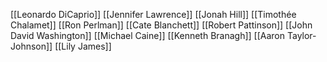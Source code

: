 [[Leonardo DiCaprio]]
[[Jennifer Lawrence]]
[[Jonah Hill]]
[[Timothée Chalamet]]
[[Ron Perlman]]
[[Cate Blanchett]]
[[Robert Pattinson]]
[[John David Washington]]
[[Michael Caine]]
[[Kenneth Branagh]]
[[Aaron Taylor-Johnson]]
[[Lily James]]
